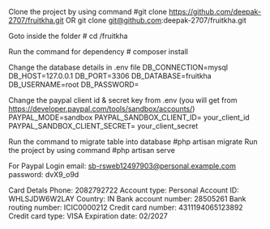 Clone the project by using command #git clone https://github.com/deepak-2707/fruitkha.git OR git clone git@github.com:deepak-2707/fruitkha.git

Goto inside the folder # cd /fruitkha

Run the command for dependency # composer install

Change the database details in .env file 
    DB_CONNECTION=mysql
    DB_HOST=127.0.0.1
    DB_PORT=3306
    DB_DATABASE=fruitkha
    DB_USERNAME=root
    DB_PASSWORD=

Change the paypal client id & secret key from .env (you will get from <a href="https://developer.paypal.com/tools/sandbox/accounts/">https://developer.paypal.com/tools/sandbox/accounts/</a>)
    PAYPAL_MODE=sandbox
    PAYPAL_SANDBOX_CLIENT_ID= your_client_id 
    PAYPAL_SANDBOX_CLIENT_SECRET= your_client_secret

Run the command to migrate table into database #php artisan migrate
Run the project by using command #php artisan serve


For Paypal Login
    email: sb-rsweb12497903@personal.example.com
    password: dvX9_o9d
    
Card Detals
    Phone: 2082792722
    Account type: Personal
    Account ID: WHLSJDW6W2LAY
    Country: IN
    Bank account number: 28505261
    Bank routing number: ICIC0000212
    Credit card number: 4311194065123892
    Credit card type: VISA
    Expiration date: 02/2027    
